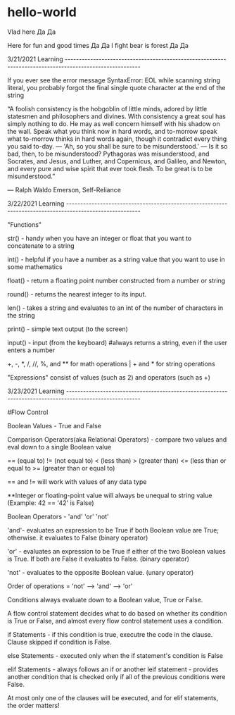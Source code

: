 # hello-world

Vlad here Да Да 

Here for fun and good times Да Да 
I fight bear is forest Да Да 

3/21/2021 Learning --------------------------------------------------------------------------------------------------------

If you ever see the error message SyntaxError: EOL while scanning string literal, you probably forgot the final single quote character at the end of the string

“A foolish consistency is the hobgoblin of little minds, adored by little statesmen and philosophers and divines. With consistency a great soul has simply nothing to do. He may as well concern himself with his shadow on the wall. Speak what you think now in hard words, and to-morrow speak what to-morrow thinks in hard words again, though it contradict every thing you said to-day. — 'Ah, so you shall be sure to be misunderstood.' — Is it so bad, then, to be misunderstood? Pythagoras was misunderstood, and Socrates, and Jesus, and Luther, and Copernicus, and Galileo, and Newton, and every pure and wise spirit that ever took flesh. To be great is to be misunderstood.”

― Ralph Waldo Emerson, Self-Reliance

3/22/2021 Learning --------------------------------------------------------------------------------------------------------

"Functions"

str() - handy when you have an integer or float that you want to concatenate to a string

int() - helpful if you have a number as a string value that you want to use in some mathematics

float() - return a floating point number constructed from a number or string

round() - returns the nearest integer to its input.

len() - takes a string and evaluates to an int of the number of characters in the string

print() - simple text output (to the screen)

input() - input (from the keyboard)
#always returns a string, even if the user enters a number

+, -, *, /, //, %, and ** for math operations | + and * for string operations

"Expressions" consist of values (such as 2) and operators (such as +)

3/23/2021 Learning --------------------------------------------------------------------------------------------------------

#Flow Control

Boolean Values - True and False

Comparison Operators(aka Relational Operators) - compare two values and eval down to a single Boolean value

== (equal to) != (not equal to) < (less than) > (greater than) <= (less than or equal to >= (greater than or equal to)

== and != will work with values of any data type

**Integer or floating-point value will always be unequal to string value (Example: 42 == '42' is False)

Boolean Operators - 'and' 'or' 'not'

'and'- evaluates an expression to be True if both Boolean value are True; otherwise. it evaluates to False (binary operator)

'or' - evaluates an expression to be True if either of the two Boolean values is True. If both are False it evaluates to False. (binary operator)

'not' - evaluates to the opposite Boolean value. (unary operator)

Order of operations = 'not' --> 'and' --> 'or'

Conditions always evaluate down to a Boolean value, True or False. 

A flow control statement decides what to do based on whether its condition is True or False, and almost every flow control statement uses a condition.

if Statements - if this condition is true, executre the code in the clause. Clause skipped if condition is False. 

else Statements - executed only when the if statement's condition is False

elif Statements - always follows an if or another leif statement - provides another condition that is checked only if all of the previous conditions were False. 

At most only one of the clauses will be executed, and for elif statements, the order matters!



